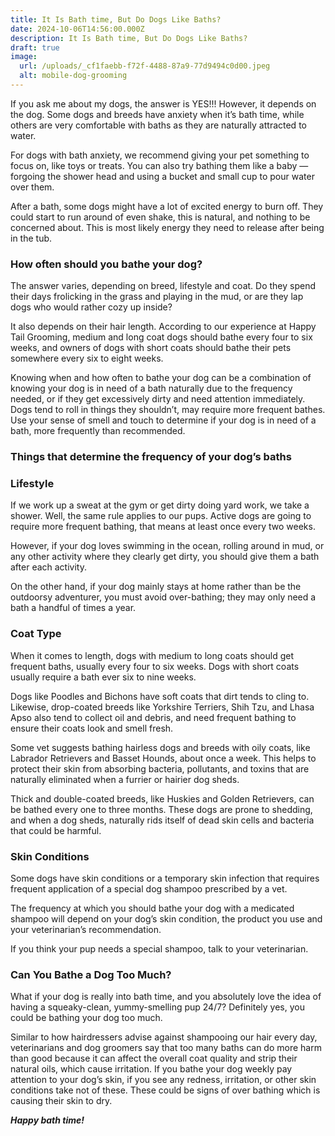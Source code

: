 ```yaml
---
title: It Is Bath time, But Do Dogs Like Baths?
date: 2024-10-06T14:56:00.000Z
description: It Is Bath time, But Do Dogs Like Baths?
draft: true
image:
  url: /uploads/_cf1faebb-f72f-4488-87a9-77d9494c0d00.jpeg
  alt: mobile-dog-grooming
---
```

If you ask me about my dogs, the answer is YES!!! However, it depends on the dog. Some dogs and breeds have anxiety when it’s bath time, while others are very comfortable with baths as they are naturally attracted to water. 

For dogs with bath anxiety, we recommend giving your pet something to focus on, like toys or treats. You can also try bathing them like a baby — forgoing the shower head and using a bucket and small cup to pour water over them.

After a bath, some dogs might have a lot of excited energy to burn off. They could start to run around of even shake, this is natural, and nothing to be concerned about. This is most likely energy they need to release after being in the tub.

### How often should you bathe your dog?

The answer varies, depending on breed, lifestyle and coat. Do they spend their days frolicking in the grass and playing in the mud, or are they lap dogs who would rather cozy up inside?

It also depends on their hair length. According to our experience at Happy Tail Grooming, medium and long coat dogs should bathe every four to six weeks, and owners of dogs with short coats should bathe their pets somewhere every six to eight weeks.

Knowing when and how often to bathe your dog can be a combination of knowing your dog is in need of a bath naturally due to the frequency needed, or if they get excessively dirty and need attention immediately. Dogs tend to roll in things they shouldn’t, may require more frequent bathes. Use your sense of smell and touch to determine if your dog is in need of a bath, more frequently than recommended. 

### Things that determine the frequency of your dog’s baths

### Lifestyle

If we work up a sweat at the gym or get dirty doing yard work, we take a shower. Well, the same rule applies to our pups. Active dogs are going to require more frequent bathing, that means at least once every two weeks.

However, if your dog loves swimming in the ocean, rolling around in mud, or any other activity where they clearly get dirty, you should give them a bath after each activity.

On the other hand, if your dog mainly stays at home rather than be the outdoorsy adventurer, you must avoid over-bathing; they may only need a bath a handful of times a year.

### Coat Type

When it comes to length, dogs with medium to long coats should get frequent baths, usually every four to six weeks. Dogs with short coats usually require a bath ever six to nine weeks.

Dogs like Poodles and Bichons have soft coats that dirt tends to cling to. Likewise, drop-coated breeds like Yorkshire Terriers, Shih Tzu, and Lhasa Apso also tend to collect oil and debris, and need frequent bathing to ensure their coats look and smell fresh.

Some vet suggests bathing hairless dogs and breeds with oily coats, like Labrador Retrievers and Basset Hounds, about once a week. This helps to protect their skin from absorbing bacteria, pollutants, and toxins that are naturally eliminated when a furrier or hairier dog sheds.

Thick and double-coated breeds, like Huskies and Golden Retrievers, can be bathed every one to three months. These dogs are prone to shedding, and when a dog sheds, naturally rids itself of dead skin cells and bacteria that could be harmful.

### Skin Conditions

Some dogs have skin conditions or a temporary skin infection that requires frequent application of a special dog shampoo prescribed by a vet.

The frequency at which you should bathe your dog with a medicated shampoo will depend on your dog’s skin condition, the product you use and your veterinarian’s recommendation. 

If you think your pup needs a special shampoo, talk to your veterinarian.

### Can You Bathe a Dog Too Much?

What if your dog is really into bath time, and you absolutely love the idea of having a squeaky-clean, yummy-smelling pup 24/7? Definitely yes, you could be bathing your dog too much. 

Similar to how hairdressers advise against shampooing our hair every day, veterinarians and dog groomers say that too many baths can do more harm than good because it can affect the overall coat quality and strip their natural oils, which cause irritation. If you bathe your dog weekly pay attention to your dog’s skin, if you see any redness, irritation, or other skin conditions take not of these. These could be signs of over bathing which is causing their skin to dry. 

***Happy bath time!***
